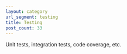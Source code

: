 ```yaml
---
layout: category
url_segment: testing
title: Testing
post_count: 33
---
```


Unit tests, integration tests, code coverage, etc.
